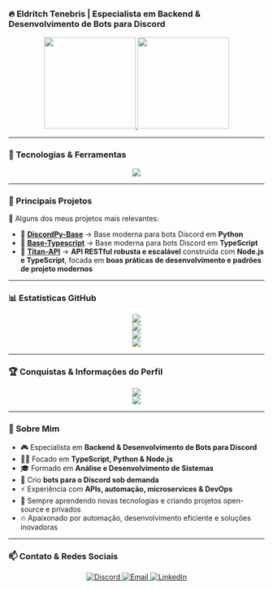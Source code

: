 ### **🔥 Eldritch Tenebris | Especialista em Backend & Desenvolvimento de Bots para Discord**

<div align="center">
  <a href="https://github.com/Eldritch-Tenebris">
    <img height="180em" src="https://github-readme-stats.vercel.app/api?username=Eldritch-Tenebris&show_icons=true&theme=tokyonight&include_all_commits=true&count_private=true"/>
    <img height="180em" src="https://github-readme-stats.vercel.app/api/top-langs/?username=Eldritch-Tenebris&layout=compact&langs_count=8&theme=tokyonight"/>
  </a>
</div>

---

### **🚀 Tecnologias & Ferramentas**
<div align="center">
  <img src="https://skillicons.dev/icons?i=ts,js,nodejs,mongodb,python,discord,github,git,docker,linux" />
</div>

---

### **📌 Principais Projetos**
🚀 Alguns dos meus projetos mais relevantes:
- 🔹 [**DiscordPy-Base**](https://github.com/Eldritch-Tenebris/DiscordPy-Base) → Base moderna para bots Discord em **Python**
- 🔹 [**Base-Typescript**](https://github.com/Eldritch-Tenebris/Base-Typescript) → Base moderna para bots Discord em **TypeScript**
- 🔹 [**Titan-API**](https://github.com/Eldritch-Tenebris/Titan-API) → **API RESTful robusta e escalável** construída com **Node.js e TypeScript**, focada em **boas práticas de desenvolvimento e padrões de projeto modernos**

---

### **📊 Estatísticas GitHub**
<div align="center">
  <img src="https://github-profile-summary-cards.vercel.app/api/cards/profile-details?username=Eldritch-Tenebris&theme=tokyonight"/>
  <br>
  <img src="https://github-readme-streak-stats.herokuapp.com?user=Eldritch-Tenebris&theme=tokyonight&hide_border=true"/>
  <br>
  <img src="https://github-readme-stats.vercel.app/api/pin/?username=Eldritch-Tenebris&repo=DiscordPy-Base&theme=tokyonight"/>
  <br>
  <img src="https://github-readme-stats.vercel.app/api/pin/?username=Eldritch-Tenebris&repo=Base-Typescript&theme=tokyonight"/>
</div>

---

### **🏆 Conquistas & Informações do Perfil**
<div align="center">
  <img src="https://github-profile-trophy.vercel.app/?username=Eldritch-Tenebris&theme=tokyonight&no-frame=true&column=4"/>
  <br>
  <img src="https://komarev.com/ghpvc/?username=Eldritch-Tenebris&color=blue&style=flat"/>
</div>

---

### **💬 Sobre Mim**
- 🎮 Especialista em **Backend & Desenvolvimento de Bots para Discord**
- 🧑‍💻 Focado em **TypeScript, Python & Node.js**
- 🎓 Formado em **Análise e Desenvolvimento de Sistemas**
- 🤖 Crio **bots para o Discord sob demanda**
- ⚡ Experiência com **APIs, automação, microservices & DevOps**
- 📌 Sempre aprendendo novas tecnologias e criando projetos open-source e privados
- 🔥 Apaixonado por automação, desenvolvimento eficiente e soluções inovadoras

---

### **📫 Contato & Redes Sociais**
<div align="center">
  <a href="https://discord.com/users/1226297864796246016" target="_blank">
    <img src="https://img.shields.io/badge/Discord-%237289DA.svg?style=for-the-badge&logo=discord&logoColor=white" alt="Discord" />
  </a>
  <a href="mailto:eldritch.tenebris1@gmail.com" target="_blank">
    <img src="https://img.shields.io/badge/Email-D14836?style=for-the-badge&logo=gmail&logoColor=white" alt="Email" />
  </a>
  <a href="https://www.linkedin.com/in/jo%C3%A3o-pedro-souza-pereira-271aa4202" target="_blank">
    <img src="https://img.shields.io/badge/LinkedIn-0077B5?style=for-the-badge&logo=linkedin&logoColor=white" alt="LinkedIn" />
  </a>
</div>
